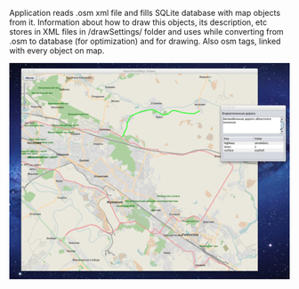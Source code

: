 Application reads .osm xml file and fills SQLite database with map objects from it. Information about how to draw this objects, its description, etc stores in XML files in /drawSettings/ folder and uses while converting from .osm to database (for optimization) and for drawing. Also osm tags, linked with every object on map. 

![Screenshot](https://github.com/pgalex/OSMViewer/raw/master/screenshots/screenshot.png)
